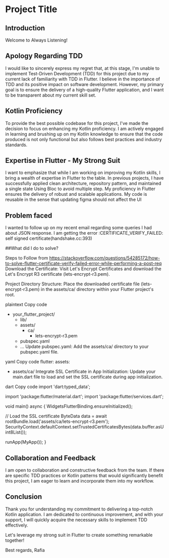 # Project Title

## Introduction

Welcome to Always Listening! 

## Apology Regarding TDD

I would like to sincerely express my regret that, at this stage, I'm unable to implement Test-Driven Development (TDD) for this project due to my current lack of familiarity with TDD in Flutter. I believe in the importance of TDD and its positive impact on software development. However, my primary goal is to ensure the delivery of a high-quality Flutter application, and I want to be transparent about my current skill set.

## Kotlin Proficiency

To provide the best possible codebase for this project, I've made the decision to focus on enhancing my Kotlin proficiency. I am actively engaged in learning and brushing up on my Kotlin knowledge to ensure that the code produced is not only functional but also follows best practices and industry standards.

## Expertise in Flutter - My Strong Suit

I want to emphasize that while I am working on improving my Kotlin skills, I bring a wealth of expertise in Flutter to the table. In previous projects, I have successfully applied clean architecture, repository pattern, and maintained a single state Using Bloc to avoid multiple step. My proficiency in Flutter ensures the delivery of robust and scalable applications.
My code is reusable in the sense that updating figma should not affect the UI

## Problem faced

I wanted to follow up on my recent email regarding some queries I had about JSON response. I am getting the error :CERTIFICATE_VERIFY_FAILED: self signed certificate(handshake.cc:393)

##What did I do to solve?

Steps to Follow from https://stackoverflow.com/questions/54285172/how-to-solve-flutter-certificate-verify-failed-error-while-performing-a-post-req
Download the Certificate:
Visit Let's Encrypt Certificates and download the Let's Encrypt R3 certificate (lets-encrypt-r3.pem).

Project Directory Structure:
Place the downloaded certificate file (lets-encrypt-r3.pem) in the assets/ca/ directory within your Flutter project's root.

plaintext
Copy code
- your_flutter_project/
    - lib/
    - assets/
        - ca/
            - lets-encrypt-r3.pem
    - pubspec.yaml
    - ...
      Update pubspec.yaml:
      Add the assets/ca/ directory to your pubspec.yaml file.

yaml
Copy code
flutter:
assets:
- assets/ca/
Integrate SSL Certificate in App Initialization:
Update your main.dart file to load and set the SSL certificate during app initialization.

dart
Copy code
import 'dart:typed_data';

import 'package:flutter/material.dart';
import 'package:flutter/services.dart';

void main() async {
WidgetsFlutterBinding.ensureInitialized();

// Load the SSL certificate
ByteData data = await rootBundle.load('assets/ca/lets-encrypt-r3.pem');
SecurityContext.defaultContext.setTrustedCertificatesBytes(data.buffer.asUint8List());

runApp(MyApp());
}

## Collaboration and Feedback

I am open to collaboration and constructive feedback from the team. If there are specific TDD practices or Kotlin patterns that would significantly benefit this project, I am eager to learn and incorporate them into my workflow.

## Conclusion

Thank you for understanding my commitment to delivering a top-notch Kotlin application. I am dedicated to continuous improvement, and with your support, I will quickly acquire the necessary skills to implement TDD effectively.

Let's leverage my strong suit in Flutter to create something remarkable together!

Best regards,
Rafia
